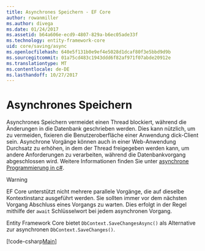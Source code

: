 ```yaml
---
title: Asynchrones Speichern - EF Core
author: rowanmiller
ms.author: divega
ms.date: 01/24/2017
ms.assetid: b64a606e-ecd9-4807-829a-b6ec05ade33f
ms.technology: entity-framework-core
uid: core/saving/async
ms.openlocfilehash: 640e5f131b0e9ef4e5028d1dcaf80f3e5bbd9d9b
ms.sourcegitcommit: 01a75cd483c1943ddd6f82af971f07abde20912e
ms.translationtype: MT
ms.contentlocale: de-DE
ms.lasthandoff: 10/27/2017
---
```

# <a name="asynchronous-saving"></a>Asynchrones Speichern

Asynchrones Speichern vermeidet einen Thread blockiert, während die Änderungen in die Datenbank geschrieben werden. Dies kann nützlich, um zu vermeiden, fixieren die Benutzeroberfläche einer Anwendung dick-Client sein. Asynchrone Vorgänge können auch in einer Web-Anwendung Durchsatz zu erhöhen, in dem der Thread freigegeben werden kann, um andere Anforderungen zu verarbeiten, während die Datenbankvorgang abgeschlossen wird. Weitere Informationen finden Sie unter [asynchrone Programmierung in c#](https://docs.microsoft.com/dotnet/csharp/async).

> [!WARNING]  
> EF Core unterstützt nicht mehrere parallele Vorgänge, die auf dieselbe Kontextinstanz ausgeführt werden. Sie sollten immer vor dem nächsten Vorgang Abschluss eines Vorgangs zu warten. Dies erfolgt in der Regel mithilfe der `await` Schlüsselwort bei jedem asynchronen Vorgang.

Entity Framework Core bietet `DbContext.SaveChangesAsync()` als Alternative zur asynchronen `DbContext.SaveChanges()`.

[!code-csharp[Main](../../../samples/core/Saving/Saving/Async/Sample.cs#Sample)]
